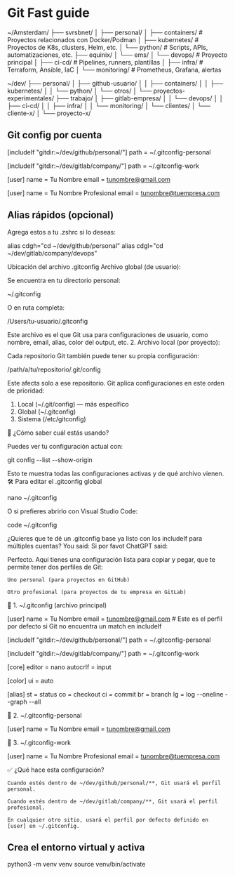 # Git Fast guide

~/Amsterdam/
├── svrsbnet/
│   ├── personal/
│   ├── containers/         # Proyectos relacionados con Docker/Podman
│   ├── kubernetes/         # Proyectos de K8s, clusters, Helm, etc.
│   └── python/             # Scripts, APIs, automatizaciones, etc.
├── equinix/
│   └── ems/
│       └── devops/             # Proyecto principal
│           ├── ci-cd/          # Pipelines, runners, plantillas
│           ├── infra/          # Terraform, Ansible, IaC
│           └── monitoring/     # Prometheus, Grafana, alertas

~/dev/
├── personal/
│   ├── github-usuario/
│   │   ├── containers/
│   │   ├── kubernetes/
│   │   └── python/
│   └── otros/
│       └── proyectos-experimentales/
├── trabajo/
│   ├── gitlab-empresa/
│   │   └── devops/
│   │       ├── ci-cd/
│   │       ├── infra/
│   │       └── monitoring/
│   └── clientes/
│       └── cliente-x/
│           └── proyecto-x/

## Git config por cuenta

  [includeIf "gitdir:~/dev/github/personal/"]
    path = ~/.gitconfig-personal

  [includeIf "gitdir:~/dev/gitlab/company/"]
    path = ~/.gitconfig-work

  [user]
    name = Tu Nombre
    email = <tunombre@gmail.com>

  [user]
    name = Tu Nombre Profesional
    email = <tunombre@tuempresa.com>

## Alias rápidos (opcional)

Agrega estos a tu .zshrc si lo deseas:

  alias cdgh="cd ~/dev/github/personal"
  alias cdgl="cd ~/dev/gitlab/company/devops"

Ubicación del archivo .gitconfig
Archivo global (de usuario):

Se encuentra en tu directorio personal:

~/.gitconfig

O en ruta completa:

/Users/tu-usuario/.gitconfig

Este archivo es el que Git usa para configuraciones de usuario, como nombre, email, alias, color del output, etc.
2. Archivo local (por proyecto):

Cada repositorio Git también puede tener su propia configuración:

/path/a/tu/repositorio/.git/config

Este afecta solo a ese repositorio. Git aplica configuraciones en este orden de prioridad:

1. Local (~/.git/config) — más específico
2. Global (~/.gitconfig)
3. Sistema (/etc/gitconfig)

🧪 ¿Cómo saber cuál estás usando?

Puedes ver tu configuración actual con:

git config --list --show-origin

Esto te muestra todas las configuraciones activas y de qué archivo vienen.
🛠️ Para editar el .gitconfig global

nano ~/.gitconfig

O si prefieres abrirlo con Visual Studio Code:

code ~/.gitconfig

¿Quieres que te dé un .gitconfig base ya listo con los includeIf para múltiples cuentas?
You said:
Si por favot
ChatGPT said:

Perfecto. Aquí tienes una configuración lista para copiar y pegar, que te permite tener dos perfiles de Git:

    Uno personal (para proyectos en GitHub)

    Otro profesional (para proyectos de tu empresa en GitLab)

📄 1. ~/.gitconfig (archivo principal)

  [user]
    name = Tu Nombre
    email = <tunombre@gmail.com>
    # Este es el perfil por defecto si Git no encuentra un match en includeIf

[includeIf "gitdir:~/dev/github/personal/"]
  path = ~/.gitconfig-personal

[includeIf "gitdir:~/dev/gitlab/company/"]
  path = ~/.gitconfig-work

[core]
  editor = nano
  autocrlf = input

[color]
  ui = auto

[alias]
  st = status
  co = checkout
  ci = commit
  br = branch
  lg = log --oneline --graph --all

📄 2. ~/.gitconfig-personal

[user]
  name = Tu Nombre
  email = <tunombre@gmail.com>

📄 3. ~/.gitconfig-work

[user]
  name = Tu Nombre Profesional
  email = <tunombre@tuempresa.com>

✅ ¿Qué hace esta configuración?

    Cuando estés dentro de ~/dev/github/personal/**, Git usará el perfil personal.

    Cuando estés dentro de ~/dev/gitlab/company/**, Git usará el perfil profesional.

    En cualquier otro sitio, usará el perfil por defecto definido en [user] en ~/.gitconfig.
    
## Crea el entorno virtual y activa

  python3 -m venv venv
  source venv/bin/activate
  